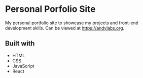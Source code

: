 # Personal Porfolio Site

My personal portfolio site to showcase my projects and front-end development skills. Can be viewed at https://andylabs.org.

## Built with

- HTML
- CSS
- JavaScript
- React
